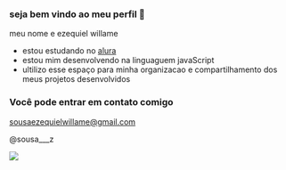 ###  seja bem vindo ao meu perfil 👋

meu nome e ezequiel willame

- estou estudando no [alura](https://www.alura.com.br)
- estou mim desenvolvendo na linguaguem javaScript
- ultilizo esse espaço para minha organizacao e compartilhamento dos meus projetos desenvolvidos

###  Você pode entrar em contato comigo
  sousaezequielwillame@gmail.com
  
  @sousa___z

![](https://media1.tenor.com/m/v1t20zNF-k4AAAAC/naruto-anime.gif)
